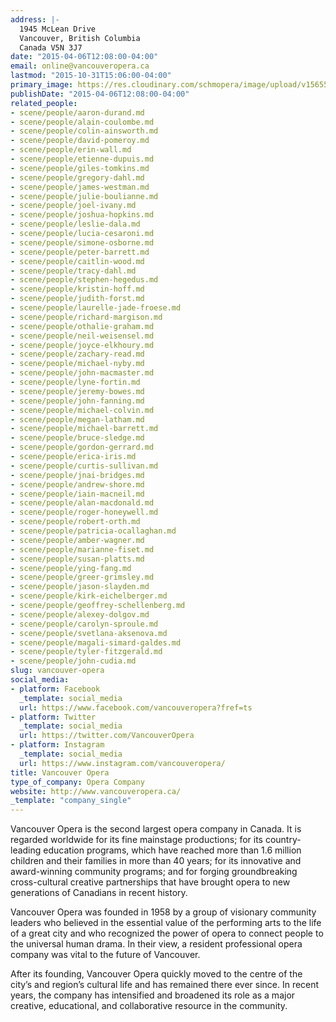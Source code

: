 ```yaml
---
address: |-
  1945 McLean Drive
  Vancouver, British Columbia
  Canada V5N 3J7
date: "2015-04-06T12:08:00-04:00"
email: online@vancouveropera.ca
lastmod: "2015-10-31T15:06:00-04:00"
primary_image: https://res.cloudinary.com/schmopera/image/upload/v1565564557/media/2019/08/Logo-VO_cf1a8b.png
publishDate: "2015-04-06T12:08:00-04:00"
related_people:
- scene/people/aaron-durand.md
- scene/people/alain-coulombe.md
- scene/people/colin-ainsworth.md
- scene/people/david-pomeroy.md
- scene/people/erin-wall.md
- scene/people/etienne-dupuis.md
- scene/people/giles-tomkins.md
- scene/people/gregory-dahl.md
- scene/people/james-westman.md
- scene/people/julie-boulianne.md
- scene/people/joel-ivany.md
- scene/people/joshua-hopkins.md
- scene/people/leslie-dala.md
- scene/people/lucia-cesaroni.md
- scene/people/simone-osborne.md
- scene/people/peter-barrett.md
- scene/people/caitlin-wood.md
- scene/people/tracy-dahl.md
- scene/people/stephen-hegedus.md
- scene/people/kristin-hoff.md
- scene/people/judith-forst.md
- scene/people/laurelle-jade-froese.md
- scene/people/richard-margison.md
- scene/people/othalie-graham.md
- scene/people/neil-weisensel.md
- scene/people/joyce-elkhoury.md
- scene/people/zachary-read.md
- scene/people/michael-nyby.md
- scene/people/john-macmaster.md
- scene/people/lyne-fortin.md
- scene/people/jeremy-bowes.md
- scene/people/john-fanning.md
- scene/people/michael-colvin.md
- scene/people/megan-latham.md
- scene/people/michael-barrett.md
- scene/people/bruce-sledge.md
- scene/people/gordon-gerrard.md
- scene/people/erica-iris.md
- scene/people/curtis-sullivan.md
- scene/people/jnai-bridges.md
- scene/people/andrew-shore.md
- scene/people/iain-macneil.md
- scene/people/alan-macdonald.md
- scene/people/roger-honeywell.md
- scene/people/robert-orth.md
- scene/people/patricia-ocallaghan.md
- scene/people/amber-wagner.md
- scene/people/marianne-fiset.md
- scene/people/susan-platts.md
- scene/people/ying-fang.md
- scene/people/greer-grimsley.md
- scene/people/jason-slayden.md
- scene/people/kirk-eichelberger.md
- scene/people/geoffrey-schellenberg.md
- scene/people/alexey-dolgov.md
- scene/people/carolyn-sproule.md
- scene/people/svetlana-aksenova.md
- scene/people/magali-simard-galdes.md
- scene/people/tyler-fitzgerald.md
- scene/people/john-cudia.md
slug: vancouver-opera
social_media:
- platform: Facebook
  _template: social_media
  url: https://www.facebook.com/vancouveropera?fref=ts
- platform: Twitter
  _template: social_media
  url: https://twitter.com/VancouverOpera
- platform: Instagram
  _template: social_media
  url: https://www.instagram.com/vancouveropera/
title: Vancouver Opera
type_of_company: Opera Company
website: http://www.vancouveropera.ca/
_template: "company_single"
---
```

Vancouver Opera is the second largest opera company in Canada. It is regarded worldwide for its fine mainstage productions; for its country-leading education programs, which have reached more than 1.6 million children and their families in more than 40 years; for its innovative and award-winning community programs; and for forging groundbreaking cross-cultural creative partnerships that have brought opera to new generations of Canadians in recent history.

Vancouver Opera was founded in 1958 by a group of visionary community leaders who believed in the essential value of the performing arts to the life of a great city and who recognized the power of opera to connect people to the universal human drama. In their view, a resident professional opera company was vital to the future of Vancouver.

After its founding, Vancouver Opera quickly moved to the centre of the city’s and region’s cultural life and has remained there ever since. In recent years, the company has intensified and broadened its role as a major creative, educational, and collaborative resource in the community.
